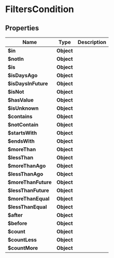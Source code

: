 

# FiltersCondition


## Properties

| Name | Type | Description |
|------------ | ------------- | ------------- |
|**$in** | **Object** |  |
|**$notIn** | **Object** |  |
|**$is** | **Object** |  |
|**$isDaysAgo** | **Object** |  |
|**$isDaysInFuture** | **Object** |  |
|**$isNot** | **Object** |  |
|**$hasValue** | **Object** |  |
|**$isUnknown** | **Object** |  |
|**$contains** | **Object** |  |
|**$notContain** | **Object** |  |
|**$startsWith** | **Object** |  |
|**$endsWith** | **Object** |  |
|**$moreThan** | **Object** |  |
|**$lessThan** | **Object** |  |
|**$moreThanAgo** | **Object** |  |
|**$lessThanAgo** | **Object** |  |
|**$moreThanFuture** | **Object** |  |
|**$lessThanFuture** | **Object** |  |
|**$moreThanEqual** | **Object** |  |
|**$lessThanEqual** | **Object** |  |
|**$after** | **Object** |  |
|**$before** | **Object** |  |
|**$count** | **Object** |  |
|**$countLess** | **Object** |  |
|**$countMore** | **Object** |  |



